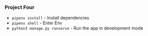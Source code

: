 ### Project Four

* `pipenv install` - Install dependencies
* `pipenv shell` - Enter Env
* `python3 manage.py runserve` - Run the app in development mode
